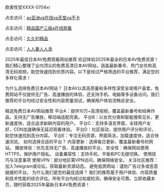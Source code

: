 
欧美性受XXXX-0704xr


点击访问：<a href="https://gda-c7m.pages.dev/">av亚洲va在线va天堂va不卡</a>

点击访问：<a href="https://bsdf-5f5.pages.dev/">精品国产三级a在线观看</a>

点击访问：<a href="https://cfad.pages.dev/">久久91精品</a>

点击访问：<a href="https://rtj-3zo.pages.dev/">人人妻人人添</a>


2025年最佳日本AV免费观看网站推荐
欢迎体验2025年最全的日本AV免费资源！我们精心整理了业内顶尖的免费高清日本AV网站，涵盖最新番号、热门女优和高清无码视频，助您快速找到优质内容。以下是经过严格筛选的平台推荐，满足您的多样化需求！

为什么选择免费日本AV网站？
日本AV以其高质量和多样性深受全球用户喜爱。免费网站不仅提供无广告、高速播放的体验，还支持手机、电脑等多设备访问。我们推荐的平台均经过安全性和内容质量测试，确保用户体验流畅且安全。

精选免费日本AV网站推荐
平台A：提供10万+高清视频，覆盖最新番号和经典作品，支持无广告播放，移动端适配完美。
平台B：以女优分类和智能搜索见长，更新速度快，适合追求新鲜内容的用户。
平台C：支持多语言界面，全球用户友好，CDN加速确保无延迟观看体验。
平台D：社区驱动，提供用户评分和评论，助您快速找到高分内容。
平台E：专注无码资源，界面简洁，加载速度快，适合快速浏览。
如何选择合适的平台？
内容更新：选择每日更新、覆盖最新番号的网站。
播放体验：优先支持无广告、高速播放的平台。
安全性：确保网站使用HTTPS，保护用户隐私。
设备兼容性：支持手机、平板和PC无缝切换。
使用技巧与注意事项
使用VPN：部分地区需VPN访问，确保网络安全。
关注社区推荐：加入Telegram或论坛，获取最新资源动态。
避免低质网站：谨防广告过多或恶意链接的平台。
为什么我们是您的最佳选择？
我们的推荐基于用户体验、内容质量和技术性能的综合评估。所有平台均经过权威检测，确保安全可靠。立即收藏本页，随时获取2025年最新日本AV免费资源！









<span style="display:none;">[Canonical link](https://github.com/dtnnn20250704/265464）</span>
